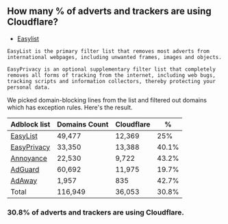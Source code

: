 ## How many % of adverts and trackers are using Cloudflare?


- [Easylist](https://web.archive.org/web/20210516110248/https://easylist.to/)
```
EasyList is the primary filter list that removes most adverts from international webpages, including unwanted frames, images and objects.

EasyPrivacy is an optional supplementary filter list that completely removes all forms of tracking from the internet, including web bugs, tracking scripts and information collectors, thereby protecting your personal data.
```


We picked domain-blocking lines from the list and filtered out domains which has exception rules.
Here's the result.


| Adblock list | Domains Count | Cloudflare | % |
| --- | --- | --- | --- |
| [EasyList](https://easylist.to/easylist/easylist.txt) | 49,477 | 12,369 | 25% |
| [EasyPrivacy](https://easylist.to/easylist/easyprivacy.txt) | 33,350 | 13,388 | 40.1% |
| [Annoyance](https://secure.fanboy.co.nz/fanboy-annoyance.txt) | 22,530 | 9,722 | 43.2% |
| [AdGuard](https://adguardteam.github.io/AdGuardSDNSFilter/Filters/filter.txt) | 60,692 | 11,975 | 19.7% |
| [AdAway](https://raw.githubusercontent.com/AdAway/adaway.github.io/master/hosts.txt) | 1,957 | 835 | 42.7% |
| Total | 116,949 | 36,053 | 30.8% |


### 30.8% of adverts and trackers are using Cloudflare.